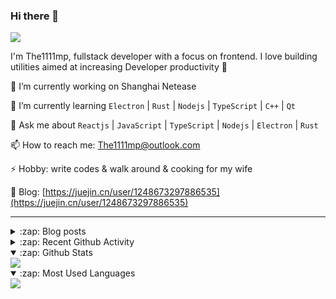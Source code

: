 ### Hi there 👋

![](https://komarev.com/ghpvc/?username=1111mp&color=green)

I'm The1111mp, fullstack developer with a focus on frontend. I love building utilities aimed at increasing Developer productivity 🙌

🔭 I’m currently working on Shanghai Netease

🌱 I’m currently learning `Electron` | `Rust` | `Nodejs` | `TypeScript` | `C++` | `Qt`

💬 Ask me about `Reactjs` | `JavaScript` | `TypeScript` | `Nodejs` | `Electron` | `Rust`

📫 How to reach me: <a href="mailto:The1111mp@outlook.com">The1111mp@outlook.com</a>

⚡ Hobby: write codes & walk around & cooking for my wife

📖 Blog: [https://juejin.cn/user/1248673297886535](https://juejin.cn/user/1248673297886535)

***

<details>
  <summary>:zap: Blog posts</summary>

  - [这里有从零开始构建现代化前端UI组件库所需要的一切](https://juejin.cn/post/7324011329883045915)
  - [使用 nvm-desktop 轻松安装和管理多个 node 版本](https://juejin.cn/post/7267791228872179727)
  - [Electron 中集成 SQLite3 数据库的最佳实践](https://juejin.cn/post/7202807471881306172)
  - [从0开发IM，单聊群聊在线离线消息以及消息的已读未读功能](https://juejin.cn/post/7202583557751865401)
  - [Electron（网页）中实现接近微信消息发送体验的消息输入框及界面](https://juejin.cn/post/7252505446396575781)
  - [Qt中基于QWebEngineView和QWebChannel实现与web的交互](https://juejin.cn/post/7238423148555501629)
</details>

<details>
  <summary>:zap: Recent Github Activity</summary>

  <!--START_SECTION:activity-->
1. 💪 Opened PR [#153](https://github.com/1111mp/nvm-desktop/pull/153) in [1111mp/nvm-desktop](https://github.com/1111mp/nvm-desktop)
2. 🗣 Commented on [#152](https://github.com/1111mp/nvm-desktop/issues/152#issuecomment-2561541601) in [1111mp/nvm-desktop](https://github.com/1111mp/nvm-desktop)
3. 🗣 Commented on [#151](https://github.com/1111mp/nvm-desktop/issues/151#issuecomment-2560611212) in [1111mp/nvm-desktop](https://github.com/1111mp/nvm-desktop)
4. 🗣 Commented on [#151](https://github.com/1111mp/nvm-desktop/issues/151#issuecomment-2560587275) in [1111mp/nvm-desktop](https://github.com/1111mp/nvm-desktop)
5. 🗣 Commented on [#148](https://github.com/1111mp/nvm-desktop/issues/148#issuecomment-2558046925) in [1111mp/nvm-desktop](https://github.com/1111mp/nvm-desktop)
6. 🔒 Closed issue [#148](https://github.com/1111mp/nvm-desktop/issues/148) in [1111mp/nvm-desktop](https://github.com/1111mp/nvm-desktop)
7. 🗣 Commented on [#148](https://github.com/1111mp/nvm-desktop/issues/148#issuecomment-2543560418) in [1111mp/nvm-desktop](https://github.com/1111mp/nvm-desktop)
8. ❗ Opened issue [#46225](https://github.com/DigitalPlatDev/FreeDomain/issues/46225) in [DigitalPlatDev/FreeDomain](https://github.com/DigitalPlatDev/FreeDomain)
9. ❗ Opened issue [#46215](https://github.com/DigitalPlatDev/FreeDomain/issues/46215) in [DigitalPlatDev/FreeDomain](https://github.com/DigitalPlatDev/FreeDomain)
10. 🗣 Commented on [#147](https://github.com/1111mp/nvm-desktop/issues/147#issuecomment-2519988630) in [1111mp/nvm-desktop](https://github.com/1111mp/nvm-desktop)
  <!--END_SECTION:activity-->
</details>

<details open>
  <summary>:zap: Github Stats</summary>

  <img align="center" src="https://github-readme-stats-sigma-five.vercel.app/api?username=1111mp&show_icons=true&hide_border=true&theme=gruvbox" />
</details>

<details open>
  <summary>:zap: Most Used Languages</summary>

  <img align="center" src="https://github-readme-stats-sigma-five.vercel.app/api/top-langs/?username=1111mp&layout=compact&show_icons=true&hide_border=true&theme=gruvbox" />
</details>


<!--
**1111mp/1111mp** is a ✨ _special_ ✨ repository because its `README.md` (this file) appears on your GitHub profile.

Here are some ideas to get you started:

- 🔭 I’m currently working on ...
- 🌱 I’m currently learning ...
- 👯 I’m looking to collaborate on ...
- 🤔 I’m looking for help with ...
- 💬 Ask me about ...
- 📫 How to reach me: ...
- 😄 Pronouns: ...
- ⚡ Fun fact: ...
-->
